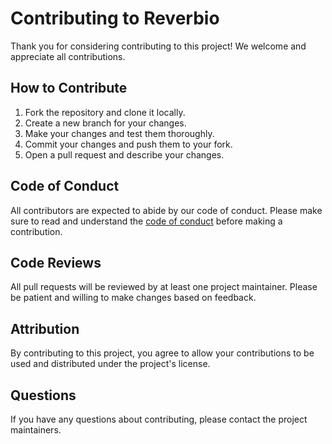 # Contributing to Reverbio

Thank you for considering contributing to this project! We welcome and appreciate all contributions.

## How to Contribute

1. Fork the repository and clone it locally.
2. Create a new branch for your changes.
3. Make your changes and test them thoroughly.
4. Commit your changes and push them to your fork.
5. Open a pull request and describe your changes.

## Code of Conduct

All contributors are expected to abide by our code of conduct. Please make sure to read and understand the [code of conduct](https://github.com/akashskypatel/Reverbio/blob/master/CODE_OF_CONDUCT.md) before making a contribution.

## Code Reviews

All pull requests will be reviewed by at least one project maintainer. Please be patient and willing to make changes based on feedback.

## Attribution

By contributing to this project, you agree to allow your contributions to be used and distributed under the project's license.

## Questions

If you have any questions about contributing, please contact the project maintainers.
